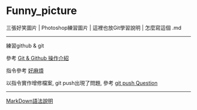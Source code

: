 # Funny_picture
三張好笑圖片 | Photoshop練習圖片 | 這裡也放Git學習說明 | 怎麼寫這個 .md 
* * *
練習github & git

參考 [Git & Github 操作介紹](https://www.youtube.com/watch?v=A8Bc4IhCOmM)

指令參考 [好麻煩](https://blog.gogojimmy.net/2012/02/29/git-scenario/)

以指令實作增修檔案, git push出現了問題, 參考 [git push Question](https://stackoverflow.com/questions/24114676/git-error-failed-to-push-some-refs-to)
* * *
[MarkDown語法說明](http://markdown.tw/)
